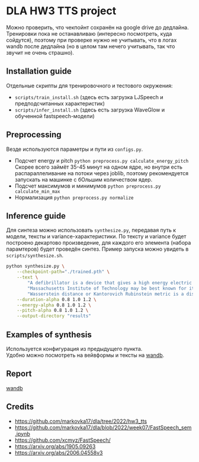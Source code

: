 # DLA HW3 TTS project
Можно проверить, что чекпойнт сохранён на google drive до дедлайна. Тренировки пока не останавливаю (интересно посмотреть, куда сойдутся), поэтому при проверке нужно не учитывать, что в логах wandb после дедлайна (но в целом там нечего учитывать, так что звучит не очень страшно).

## Installation guide
Отдельные скрипты для тренировочного и тестового окружения:
- `scripts/train_install.sh` (здесь есть загрузка LJSpeech и предподсчитанных характеристик)
- `scripts/infer_install.sh` (здесь есть загрузка WaveGlow и обученной fastspeech-модели)

## Preprocessing
Везде используются параметры и пути из `configs.py`.

- Подсчет energy и pitch `python preprocess.py calculate_energy_pitch`
  Скорее всего займёт 35-45 минут на одном ядре, но внутри есть распараллеливание на потоки через joblib, поэтому рекомендуется запускать на машинке с бОльшим количеством ядер.
- Подсчет максимумов и минимумов `python preprocess.py calculate_min_max`
- Нормализация `python preprocess.py normalize`

## Inference guide
Для синтеза можно использовать `synthesize.py`, передавая путь к модели, тексты и variance-характеристики. По тексту и variance будет построено декартово произведение, для каждого его элемента (набора парамтеров) будет проведён синтез. Пример запуска можно увидеть в `scripts/synthesize.sh`.
```bash
python synthesize.py \
    --checkpoint-path="./trained.pth" \
    --text \
        "A defibrillator is a device that gives a high energy electric shock to the heart of someone who is in cardiac arrest" \
        "Massachusetts Institute of Technology may be best known for its math, science and engineering education" \
        "Wasserstein distance or Kantorovich Rubinstein metric is a distance function defined between probability distributions on a given metric space" \
    --duration-alpha 0.8 1.0 1.2 \
    --energy-alpha 0.8 1.0 1.2 \
    --pitch-alpha 0.8 1.0 1.2 \
    --output-directory "results"
```

## Examples of synthesis
Используется конфигурация из предыдущего пункта.  
Удобно можно посмотреть на вейвформы и тексты на [wandb](https://wandb.ai/danwallgun/fastspeech_example/runs/1r77h48h).

## Report
[wandb](https://wandb.ai/danwallgun/fastspeech_example/reports/DLA-HW2-TTS-Report--VmlldzozMDQ5NTY5)

## Credits
- https://github.com/markovka17/dla/tree/2022/hw3_tts
- https://github.com/markovka17/dla/blob/2022/week07/FastSpeech_sem.ipynb
- https://github.com/xcmyz/FastSpeech/
- https://arxiv.org/abs/1905.09263
- https://arxiv.org/abs/2006.04558v3